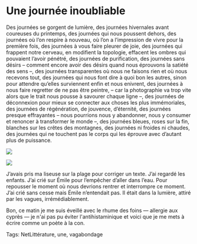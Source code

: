 # Une journée inoubliable

Des journées se gorgent de lumière, des journées hivernales avant coureuses du printemps, des journées qui nous poussent dehors, des journées où l’on respire à nouveau, où l’on a l’impression de vivre pour la première fois, des journées à vous faire pleurer de joie, des journées qui frappent notre cerveau, en modifient la topologie, effacent les ombres qui pouvaient l’avoir pénétré, des journées de purification, des journées sans désirs – comment encore avoir des désirs quand nous éprouvons la satiété des sens –, des journées transparentes où nous ne faisons rien et où nous recevons tout, des journées qui nous font dire à quoi bon les autres, sinon pour attendre qu’elles surviennent enfin et nous enivrent, des journées à nous faire regretter de ne pas être peintre, – car la photographie va trop vite alors que le trait nous pousse à savourer chaque ligne –, des journées de déconnexion pour mieux se connecter aux choses les plus immémoriales, des journées de régénération, de jouvence, d’éternité, des journées presque effrayantes – nous pourrions nous y abandonner, nous y consumer et renoncer à transformer le monde –, des journées bleues, roses sur la fin, blanches sur les crêtes des montagnes, des journées ni froides ni chaudes, des journées qui ne touchent pas le corps qui les éprouve avec d’autant plus de puissance.

![](http://blog.tcrouzet.comhttps://tcrouzet.com/images_tc/2011/02/balruc.jpg)

![](http://blog.tcrouzet.comhttps://tcrouzet.com/images_tc/2011/02/lisueseplage.jpg)

J’avais pris ma liseuse sur la plage pour corriger un texte. J’ai regardé les enfants. J’ai crié sur Émile pour l’empêcher d’aller dans l’eau. Pour repousser le moment où nous devrions rentrer et interrompre ce moment. J’ai crié sans cesse mais Émile n’entendait pas. Il était dans la lumière, attiré par les vagues, irrémédiablement.

Bon, ce matin je me suis éveillé avec le rhume des foins — allergie aux cyprès — je n'ai pas pu éviter l'antihistaminique et voici que je me mets à écrire comme un poète à la con.

Tags: NetLittérature, une, vagabondage
